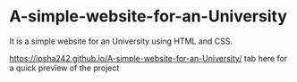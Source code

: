 # A-simple-website-for-an-University
It is a simple website for an University using HTML and CSS.

https://ipsha242.github.io/A-simple-website-for-an-University/  tab here for a quick preview of the project  
